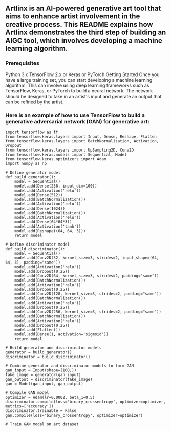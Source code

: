 ## Artlinx is an AI-powered generative art tool that aims to enhance artist involvement in the creative process. This README explains how Artlinx demonstrates the third step of building an AIGC tool, which involves developing a machine learning algorithm.

### Prerequisites

Python 3.x
TensorFlow 2.x or Keras or PyTorch
Getting Started
Once you have a large training set, you can start developing a machine learning algorithm. This can involve using deep learning frameworks such as TensorFlow, Keras, or PyTorch to build a neural network. The network should be designed to take in an artist's input and generate an output that can be refined by the artist.


### Here is an example of how to use TensorFlow to build a generative adversarial network (GAN) for generative art:

```
import tensorflow as tf
from tensorflow.keras.layers import Input, Dense, Reshape, Flatten
from tensorflow.keras.layers import BatchNormalization, Activation, Dropout
from tensorflow.keras.layers import UpSampling2D, Conv2D
from tensorflow.keras.models import Sequential, Model
from tensorflow.keras.optimizers import Adam
import numpy as np

# Define generator model
def build_generator():
    model = Sequential()
    model.add(Dense(256, input_dim=100))
    model.add(Activation('relu'))
    model.add(Dense(512))
    model.add(BatchNormalization())
    model.add(Activation('relu'))
    model.add(Dense(1024))
    model.add(BatchNormalization())
    model.add(Activation('relu'))
    model.add(Dense(64*64*3))
    model.add(Activation('tanh'))
    model.add(Reshape((64, 64, 3)))
    return model

# Define discriminator model
def build_discriminator():
    model = Sequential()
    model.add(Conv2D(32, kernel_size=3, strides=2, input_shape=(64, 64, 3), padding="same"))
    model.add(Activation('relu'))
    model.add(Dropout(0.25))
    model.add(Conv2D(64, kernel_size=3, strides=2, padding="same"))
    model.add(BatchNormalization())
    model.add(Activation('relu'))
    model.add(Dropout(0.25))
    model.add(Conv2D(128, kernel_size=3, strides=2, padding="same"))
    model.add(BatchNormalization())
    model.add(Activation('relu'))
    model.add(Dropout(0.25))
    model.add(Conv2D(256, kernel_size=3, strides=2, padding="same"))
    model.add(BatchNormalization())
    model.add(Activation('relu'))
    model.add(Dropout(0.25))
    model.add(Flatten())
    model.add(Dense(1, activation='sigmoid'))
    return model

# Build generator and discriminator models
generator = build_generator()
discriminator = build_discriminator()

# Combine generator and discriminator models to form GAN
gan_input = Input(shape=(100,))
fake_image = generator(gan_input)
gan_output = discriminator(fake_image)
gan = Model(gan_input, gan_output)

# Compile GAN model
optimizer = Adam(lr=0.0002, beta_1=0.5)
discriminator.compile(loss='binary_crossentropy', optimizer=optimizer, metrics=['accuracy'])
discriminator.trainable = False
gan.compile(loss='binary_crossentropy', optimizer=optimizer)

# Train GAN model on art dataset
```